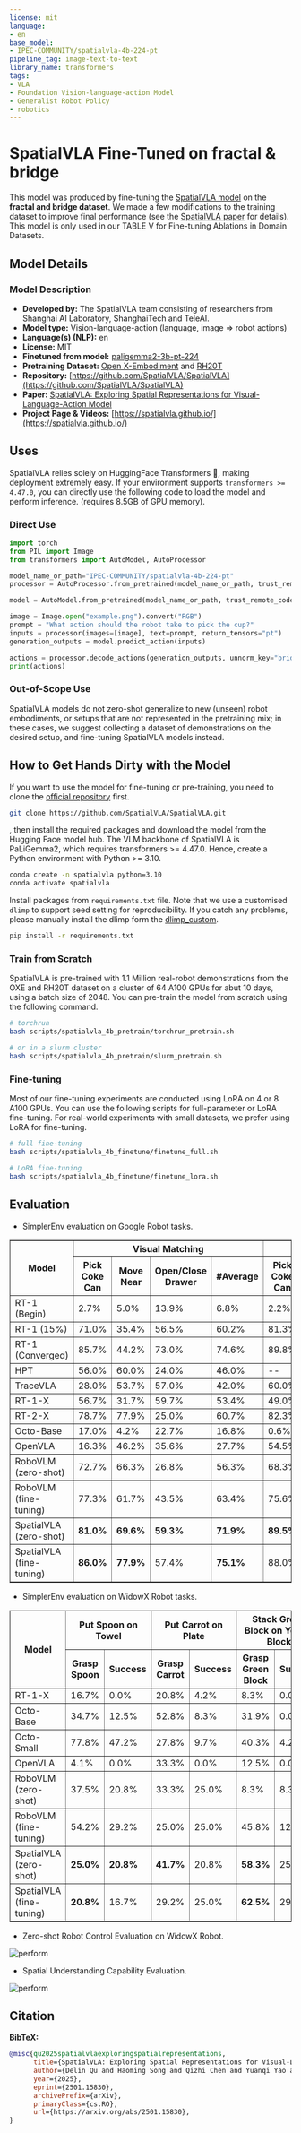 ```yaml
---
license: mit
language:
- en
base_model:
- IPEC-COMMUNITY/spatialvla-4b-224-pt
pipeline_tag: image-text-to-text
library_name: transformers
tags:
- VLA
- Foundation Vision-language-action Model
- Generalist Robot Policy
- robotics
---
```


# SpatialVLA Fine-Tuned on fractal & bridge

This model was produced by fine-tuning the [SpatialVLA model](IPEC-COMMUNITY/spatialvla-4b-224-pt) on the **fractal and bridge dataset**. We made a few modifications to the training dataset to improve final performance (see the
[SpatialVLA paper](https://arxiv.org/abs/2501.15830) for details). This model is only used in our TABLE V for Fine-tuning Ablations in Domain Datasets.

## Model Details

### Model Description

- **Developed by:** The SpatialVLA team consisting of researchers from Shanghai AI Laboratory, ShanghaiTech and TeleAI.
- **Model type:** Vision-language-action (language, image => robot actions)
- **Language(s) (NLP):** en
- **License:** MIT
- **Finetuned from model:** [paligemma2-3b-pt-224](https://huggingface.co/google/paligemma2-3b-pt-224)
- **Pretraining Dataset:** [Open X-Embodiment](https://robotics-transformer-x.github.io/) and [RH20T](https://rh20t.github.io/)
- **Repository:** [https://github.com/SpatialVLA/SpatialVLA](https://github.com/SpatialVLA/SpatialVLA)
- **Paper:** [SpatialVLA: Exploring Spatial Representations for Visual-Language-Action Model](https://arxiv.org/abs/2501.15830)
- **Project Page & Videos:** [https://spatialvla.github.io/](https://spatialvla.github.io/)

## Uses

SpatialVLA relies solely on HuggingFace Transformers 🤗, making deployment extremely easy. If your environment supports `transformers >= 4.47.0`, you can directly use the following code to load the model and perform inference. (requires 8.5GB of GPU memory).

### Direct Use

```python
import torch
from PIL import Image
from transformers import AutoModel, AutoProcessor

model_name_or_path="IPEC-COMMUNITY/spatialvla-4b-224-pt"
processor = AutoProcessor.from_pretrained(model_name_or_path, trust_remote_code=True)

model = AutoModel.from_pretrained(model_name_or_path, trust_remote_code=True, torch_dtype=torch.bfloat16).eval().cuda()

image = Image.open("example.png").convert("RGB")
prompt = "What action should the robot take to pick the cup?"
inputs = processor(images=[image], text=prompt, return_tensors="pt")
generation_outputs = model.predict_action(inputs)

actions = processor.decode_actions(generation_outputs, unnorm_key="bridge_orig/1.0.0")
print(actions)
```

### Out-of-Scope Use

SpatialVLA models do not zero-shot generalize to new (unseen) robot embodiments, or setups that are not represented in the pretraining mix; in these cases, we suggest collecting a dataset of demonstrations on the desired setup, and fine-tuning SpatialVLA models instead.

## How to Get Hands Dirty with the Model

If you want to use the model for fine-tuning or pre-training, you need to clone the [official repository](https://github.com/SpatialVLA/SpatialVLA) first.
```bash
git clone https://github.com/SpatialVLA/SpatialVLA.git
```

, then install the required packages and download the model from the Hugging Face model hub. The VLM backbone of SpatialVLA is PaLiGemma2, which requires transformers >= 4.47.0. Hence, create a Python environment with Python >= 3.10.
```bash
conda create -n spatialvla python=3.10
conda activate spatialvla
```

Install packages from `requirements.txt` file. Note that we use a customised `dlimp` to support seed setting for reproducibility. If you catch any problems, please manually install the dlimp form the [dlimp_custom](https://github.com/SpatialVLA/dlimp_custom).

```bash
pip install -r requirements.txt
```
### Train from Scratch

SpatialVLA is pre-trained with 1.1 Million real-robot demonstrations from the OXE and RH20T dataset on a cluster of 64 A100 GPUs for abut 10 days, using a batch size of 2048. You can pre-train the model from scratch using the following command.

```bash
# torchrun
bash scripts/spatialvla_4b_pretrain/torchrun_pretrain.sh

# or in a slurm cluster
bash scripts/spatialvla_4b_pretrain/slurm_pretrain.sh
```

### Fine-tuning

Most of our fine-tuning experiments are conducted using LoRA on 4 or 8 A100 GPUs.
You can use the following scripts for full-parameter or LoRA fine-tuning. For real-world experiments with small datasets, we prefer using LoRA for fine-tuning.

```bash
# full fine-tuning
bash scripts/spatialvla_4b_finetune/finetune_full.sh

# LoRA fine-tuning
bash scripts/spatialvla_4b_finetune/finetune_lora.sh
```

## Evaluation

- SimplerEnv evaluation on Google Robot tasks.

<table border="1" class="dataframe">
  <thead>
    <tr style="text-align: center;">
      <th rowspan="2">Model</th>
      <th colspan="4">Visual Matching</th>
      <th colspan="4">Variant Aggregation</th>
    </tr>
    <tr style="text-align: center;">
      <th>Pick Coke Can</th>
      <th>Move Near</th>
      <th>Open/Close Drawer</th>
      <th>#Average</th>
      <th>Pick Coke Can</th>
      <th>Move Near</th>
      <th>Open/Close Drawer</th>
      <th>#Average</th>
    </tr>
  </thead>
  <tbody>
    <tr>
      <td>RT-1 (Begin)</td>
      <td>2.7%</td>
      <td>5.0%</td>
      <td>13.9%</td>
      <td>6.8%</td>
      <td>2.2%</td>
      <td>4.0%</td>
      <td>6.9%</td>
      <td>4.2%</td>
    </tr>
    <tr>
      <td>RT-1 (15%)</td>
      <td>71.0%</td>
      <td>35.4%</td>
      <td>56.5%</td>
      <td>60.2%</td>
      <td>81.3%</td>
      <td>44.6%</td>
      <td>26.7%</td>
      <td>56.2%</td>
    </tr>
    <tr>
      <td>RT-1 (Converged)</td>
      <td>85.7%</td>
      <td>44.2%</td>
      <td>73.0%</td>
      <td>74.6%</td>
      <td>89.8%</td>
      <td>50.0%</td>
      <td>32.3%</td>
      <td>63.3%</td>
    </tr>
    <tr>
      <td>HPT</td>
      <td>56.0%</td>
      <td>60.0%</td>
      <td>24.0%</td>
      <td>46.0%</td>
      <td>--</td>
      <td>--</td>
      <td>31.0%</td>
      <td>45.0%</td>
    </tr>
    <tr>
      <td>TraceVLA</td>
      <td>28.0%</td>
      <td>53.7%</td>
      <td>57.0%</td>
      <td>42.0%</td>
      <td>60.0%</td>
      <td>56.4%</td>
      <td>29.4%</td>
      <td>39.6%</td>
    </tr>
    <tr>
      <td>RT-1-X</td>
      <td>56.7%</td>
      <td>31.7%</td>
      <td>59.7%</td>
      <td>53.4%</td>
      <td>49.0%</td>
      <td>32.3%</td>
      <td>35.3%</td>
      <td>64.3%</td>
    </tr>
    <tr>
      <td>RT-2-X</td>
      <td>78.7%</td>
      <td>77.9%</td>
      <td>25.0%</td>
      <td>60.7%</td>
      <td>82.3%</td>
      <td>79.2%</td>
      <td>--</td>
      <td>--</td>
    </tr>
  <tr>
      <td>Octo-Base</td>
      <td>17.0%</td>
      <td>4.2%</td>
      <td>22.7%</td>
      <td>16.8%</td>
      <td>0.6%</td>
      <td>3.1%</td>
      <td>1.1%</td>
      <td>1.1%</td>
    </tr>
    <tr>
      <td>OpenVLA</td>
      <td>16.3%</td>
      <td>46.2%</td>
      <td>35.6%</td>
      <td>27.7%</td>
      <td>54.5%</td>
      <td>47.7%</td>
      <td>17.7%</td>
      <td>39.8%</td>
    </tr>
    <tr>
      <td>RoboVLM (zero-shot)</td>
      <td>72.7%</td>
      <td>66.3%</td>
      <td>26.8%</td>
      <td>56.3%</td>
      <td>68.3%</td>
      <td>56.0%</td>
      <td>8.5%</td>
      <td>46.3%</td>
    </tr>
    <tr>
      <td>RoboVLM (fine-tuning)</td>
      <td>77.3%</td>
      <td>61.7%</td>
      <td>43.5%</td>
      <td>63.4%</td>
      <td>75.6%</td>
      <td>60.0%</td>
      <td>10.6%</td>
      <td>51.3%</td>
    </tr>
    <tr>
      <td>SpatialVLA (zero-shot)</td>
      <td><b>81.0%</b></td>
      <td><b>69.6%</b></td>
      <td><b>59.3%</b></td>
      <td><b>71.9%</b></td>
      <td><b>89.5%</b></td>
      <td><b>71.7%</b></td>
      <td>36.2%</td>
      <td><b>68.8%</b></td>
    </tr>
    <tr>
      <td>SpatialVLA (fine-tuning)</td>
      <td><b>86.0%</b></td>
      <td><b>77.9%</b></td>
      <td>57.4%</td>
      <td><b>75.1%</b></td>
      <td>88.0%</td>
      <td>72.7%</td>
      <td>41.8%</td>
      <td><b>70.7%</b></td>
    </tr>
  </tbody>
</table>


- SimplerEnv evaluation on WidowX Robot tasks.

<table border="1" class="dataframe">
  <thead>
    <tr style="text-align: center;">
      <th rowspan="2">Model</th>
      <th colspan="2">Put Spoon on Towel</th>
      <th colspan="2">Put Carrot on Plate</th>
      <th colspan="2">Stack Green Block on Yellow Block</th>
      <th colspan="2">Put Eggplant in Yellow Basket</th>
      <th rowspan="2">#Overall Average</th>
    </tr>
    <tr style="text-align: center;">
      <th>Grasp Spoon</th>
      <th>Success</th>
      <th>Grasp Carrot</th>
      <th>Success</th>
      <th>Grasp Green Block</th>
      <th>Success</th>
      <th>Grasp Eggplant</th>
      <th>Success</th>
    </tr>
  </thead>
  <tbody>
    <tr>
      <td>RT-1-X</td>
      <td>16.7%</td>
      <td>0.0%</td>
      <td>20.8%</td>
      <td>4.2%</td>
      <td>8.3%</td>
      <td>0.0%</td>
      <td>0.0%</td>
      <td>0.0%</td>
      <td>1.1%</td>
    </tr>
    <tr>
      <td>Octo-Base</td>
      <td>34.7%</td>
      <td>12.5%</td>
      <td>52.8%</td>
      <td>8.3%</td>
      <td>31.9%</td>
      <td>0.0%</td>
      <td>66.7%</td>
      <td>43.1%</td>
      <td>16.0%</td>
    </tr>
    <tr>
      <td>Octo-Small</td>
      <td>77.8%</td>
      <td>47.2%</td>
      <td>27.8%</td>
      <td>9.7%</td>
      <td>40.3%</td>
      <td>4.2%</td>
      <td>87.5%</td>
      <td>56.9%</td>
      <td>30.0%</td>
    </tr>
    <tr>
      <td>OpenVLA</td>
      <td>4.1%</td>
      <td>0.0%</td>
      <td>33.3%</td>
      <td>0.0%</td>
      <td>12.5%</td>
      <td>0.0%</td>
      <td>8.3%</td>
      <td>4.1%</td>
      <td>1.0%</td>
    </tr>
    <tr>
      <td>RoboVLM (zero-shot)</td>
      <td>37.5%</td>
      <td>20.8%</td>
      <td>33.3%</td>
      <td>25.0%</td>
      <td>8.3%</td>
      <td>8.3%</td>
      <td>0.0%</td>
      <td>0.0%</td>
      <td>13.5%</td>
    </tr>
    <tr>
      <td>RoboVLM (fine-tuning)</td>
      <td>54.2%</td>
      <td>29.2%</td>
      <td>25.0%</td>
      <td>25.0%</td>
      <td>45.8%</td>
      <td>12.5%</td>
      <td>58.3%</td>
      <td>58.3%</td>
      <td>31.3%</td>
    </tr>
    <tr>
      <td>SpatialVLA (zero-shot)</td>
      <td><b>25.0%</b></td>
      <td><b>20.8%</b></td>
      <td><b>41.7%</b></td>
      <td>20.8%</td>
      <td><b>58.3%</b></td>
      <td>25.0%</td>
      <td><b>79.2%</b></td>
      <td>70.8%</td>
      <td><b>34.4%</b></td>
    </tr>
    <tr>
      <td>SpatialVLA (fine-tuning)</td>
      <td><b>20.8%</b></td>
      <td>16.7%</td>
      <td>29.2%</td>
      <td>25.0%</td>
      <td><b>62.5%</b></td>
      <td>29.2%</td>
      <td><b>100.0%</b></td>
      <td><b>100.0%</b></td>
      <td><b>42.7%</b></td>
    </tr>
  </tbody>
</table>

- Zero-shot Robot Control Evaluation on WidowX Robot.

<img src="https://cdn-uploads.huggingface.co/production/uploads/6535045a910b844786a6642f/SUPyXwcdfnWranO04tulL.png" alt="perform">

- Spatial Understanding Capability Evaluation.

<img src="https://cdn-uploads.huggingface.co/production/uploads/6535045a910b844786a6642f/g-EfM-6M7iM9IYryUTwLA.png" alt="perform">


## Citation

**BibTeX:**

```BibTeX
@misc{qu2025spatialvlaexploringspatialrepresentations,
      title={SpatialVLA: Exploring Spatial Representations for Visual-Language-Action Model}, 
      author={Delin Qu and Haoming Song and Qizhi Chen and Yuanqi Yao and Xinyi Ye and Yan Ding and Zhigang Wang and JiaYuan Gu and Bin Zhao and Dong Wang and Xuelong Li},
      year={2025},
      eprint={2501.15830},
      archivePrefix={arXiv},
      primaryClass={cs.RO},
      url={https://arxiv.org/abs/2501.15830}, 
}
```